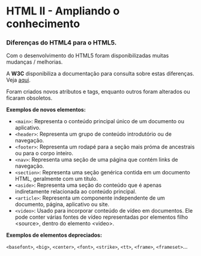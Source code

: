 # HTML II - Ampliando o conhecimento 

### Diferenças do HTML4 para o HTML5.

Com o desenvolvimento do HTML5 foram disponibilizadas muitas mudanças / melhorias.

A **W3C** disponibiliza a documentação para consulta sobre estas diferenças. Veja [aqui](https://www.w3.org/TR/html5-diff/).

Foram criados novos atributos e tags, enquanto outros foram alterados ou ficaram obsoletos.

**Exemplos de novos elementos:**

* `<main>`: Representa o conteúdo principal único de um documento ou aplicativo.
* `<header>`: Representa um grupo de conteúdo introdutório ou de navegação.
* `<footer>`: Representa um rodapé para a seção mais próma de ancestrais ou para o corpo inteiro.
* `<nav>`: Representa uma seção de uma página que contém links de navegação.
* `<section>`: Representa uma seção genérica contida em um documento HTML, geralmente com um título.
* `<aside>`: Representa uma seção do conteúdo que é apenas indiretamente relacionada ao conteúdo principal.
* `<article>`: Representa um componente independente de um documento, página, aplicativo ou site.
* `<video>`:    Usado para incorporar conteúdo de vídeo em documentos. Ele pode conter várias fontes de vídeo representadas por elementos filho &lt;source&gt;, dentro do elemento &lt;video&gt;.

**Exemplos de elementos depreciados:**

`<basefont>`, `<big>`, `<center>`, `<font>`, `<strike>`, `<tt>`, `<frame>`, `<frameset>`...
